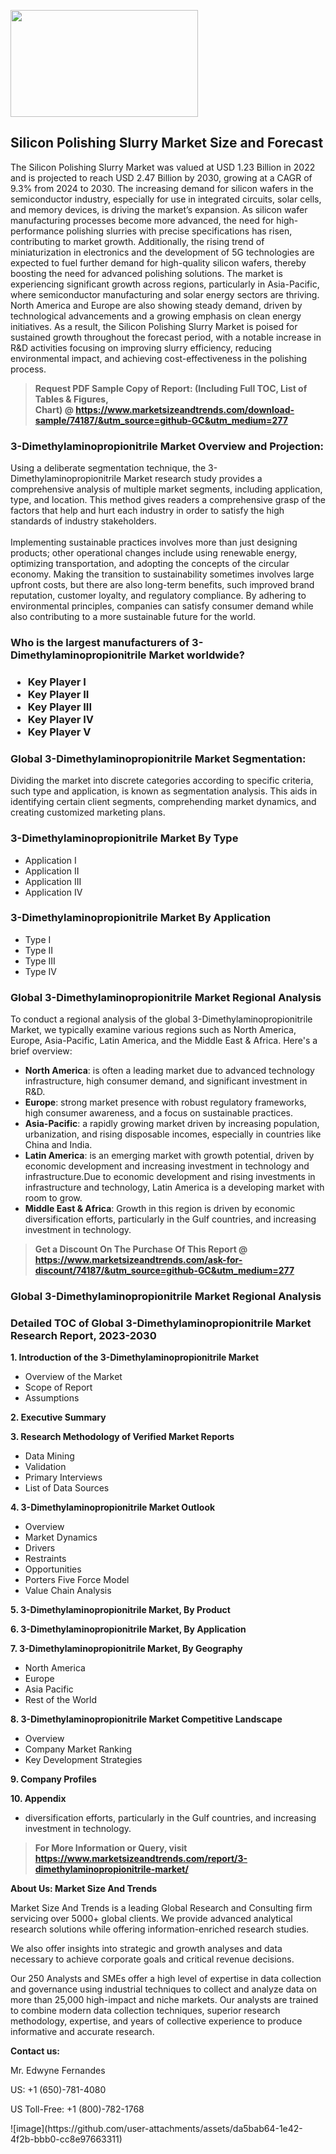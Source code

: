 <p><img class="alignnone size-medium wp-image-20088" src="https://ffe5etoiles.com/wp-content/uploads/2024/12/MST1-300x171.png" alt="" width="300" height="171" /></p><h2>Silicon Polishing Slurry Market Size and Forecast</h2><p>The Silicon Polishing Slurry Market was valued at USD 1.23 Billion in 2022 and is projected to reach USD 2.47 Billion by 2030, growing at a CAGR of 9.3% from 2024 to 2030. The increasing demand for silicon wafers in the semiconductor industry, especially for use in integrated circuits, solar cells, and memory devices, is driving the market’s expansion. As silicon wafer manufacturing processes become more advanced, the need for high-performance polishing slurries with precise specifications has risen, contributing to market growth. Additionally, the rising trend of miniaturization in electronics and the development of 5G technologies are expected to fuel further demand for high-quality silicon wafers, thereby boosting the need for advanced polishing solutions. The market is experiencing significant growth across regions, particularly in Asia-Pacific, where semiconductor manufacturing and solar energy sectors are thriving. North America and Europe are also showing steady demand, driven by technological advancements and a growing emphasis on clean energy initiatives. As a result, the Silicon Polishing Slurry Market is poised for sustained growth throughout the forecast period, with a notable increase in R&D activities focusing on improving slurry efficiency, reducing environmental impact, and achieving cost-effectiveness in the polishing process.</p></p><blockquote id="" class=""><strong>Request PDF Sample Copy of Report: (Including Full TOC, List of Tables &amp; Figures, Chart)&nbsp;@&nbsp;<strong><a href="https://www.marketsizeandtrends.com/download-sample/74187/&utm_source=github-GC&utm_medium=277" target="_blank">https://www.marketsizeandtrends.com/download-sample/74187/&utm_source=github-GC&utm_medium=277</a></strong></strong></blockquote><h3 id="" class="">3-Dimethylaminopropionitrile Market&nbsp;Overview and Projection:</h3><p id="" class="">Using a deliberate segmentation technique, the 3-Dimethylaminopropionitrile Market research study provides a comprehensive analysis of multiple market segments, including application, type, and location. This method gives readers a comprehensive grasp of the factors that help and hurt each industry in order to satisfy the high standards of industry stakeholders. <br /> <br />Implementing sustainable practices involves more than just designing products; other operational changes include using renewable energy, optimizing transportation, and adopting the concepts of the circular economy. Making the transition to sustainability sometimes involves large upfront costs, but there are also long-term benefits, such improved brand reputation, customer loyalty, and regulatory compliance. By adhering to environmental principles, companies can satisfy consumer demand while also contributing to a more sustainable future for the world.</p><h3 id="" class="">Who is the largest manufacturers of&nbsp;3-Dimethylaminopropionitrile Market worldwide?</h3><h3 class=""><p><ul><li>Key Player I </li><li> Key Player II </li><li> Key Player III </li><li> Key Player IV </li><li> Key Player V</li></ul></p></h3><h3 id="" class="">Global&nbsp;3-Dimethylaminopropionitrile Market Segmentation:</h3><p id="" class="">Dividing the market into discrete categories according to specific criteria, such type and application, is known as segmentation analysis. This aids in identifying certain client segments, comprehending market dynamics, and creating customized marketing plans.</p><h3 id="" class="">3-Dimethylaminopropionitrile Market&nbsp;By Type</h3><p><p><ul><li>Application I</li><li> Application II</li><li> Application III</li><li> Application IV</p></li></ul></p></p><h3 id="" class="">3-Dimethylaminopropionitrile Market&nbsp;By Application</h3><p class=""><p><ul><li>Type I</li><li> Type II</li><li> Type III</li><li> Type IV</li></ul></p></p><h3 id="" class="">Global 3-Dimethylaminopropionitrile Market Regional Analysis</h3><p id="" class="">To conduct a regional analysis of the global 3-Dimethylaminopropionitrile Market, we typically examine various regions such as North America, Europe, Asia-Pacific, Latin America, and the Middle East &amp; Africa. Here's a brief overview:</p><ul><li><strong>North America</strong>: is often a leading market due to advanced technology infrastructure, high consumer demand, and significant investment in R&amp;D.</li><li><strong>Europe</strong>: strong market presence with robust regulatory frameworks, high consumer awareness, and a focus on sustainable practices.</li><li><strong>Asia-Pacific</strong>: a rapidly growing market driven by increasing population, urbanization, and rising disposable incomes, especially in countries like China and India.</li><li><strong>Latin America</strong>: is an emerging market with growth potential, driven by economic development and increasing investment in technology and infrastructure.Due to economic development and rising investments in infrastructure and technology, Latin America is a developing market with room to grow.</li><li><strong>Middle East &amp; Africa</strong>: Growth in this region is driven by economic diversification efforts, particularly in the Gulf countries, and increasing investment in technology.</li></ul><blockquote id="" class=""><strong>Get a Discount On The Purchase Of This Report @ <strong><a href="https://www.marketsizeandtrends.com/ask-for-discount/74187/&utm_source=github-GC&utm_medium=277" target="_blank">https://www.marketsizeandtrends.com/ask-for-discount/74187/&utm_source=github-GC&utm_medium=277</a></strong></strong></blockquote><h3 id="" class="">Global 3-Dimethylaminopropionitrile Market Regional Analysis</h3><h3 id="" class="">Detailed TOC of Global 3-Dimethylaminopropionitrile Market Research Report, 2023-2030</h3><p id="" class=""><strong>1. Introduction of the 3-Dimethylaminopropionitrile Market</strong></p><ul><li>Overview of the Market</li><li>Scope of Report</li><li>Assumptions</li></ul><p id="" class=""><strong>2. Executive Summary</strong></p><p id="" class=""><strong>3. Research Methodology of Verified Market Reports</strong></p><ul><li>Data Mining</li><li>Validation</li><li>Primary Interviews</li><li>List of Data Sources</li></ul><p id="" class=""><strong>4. 3-Dimethylaminopropionitrile Market Outlook</strong></p><ul><li>Overview</li><li>Market Dynamics</li><li>Drivers</li><li>Restraints</li><li>Opportunities</li><li>Porters Five Force Model</li><li>Value Chain Analysis</li></ul><p id="" class=""><strong>5. 3-Dimethylaminopropionitrile Market, By Product</strong></p><p id="" class=""><strong>6. 3-Dimethylaminopropionitrile Market, By Application</strong></p><p id="" class=""><strong>7. 3-Dimethylaminopropionitrile Market, By Geography</strong></p><ul><li>North America</li><li>Europe</li><li>Asia Pacific</li><li>Rest of the World</li></ul><p id="" class=""><strong>8. 3-Dimethylaminopropionitrile Market Competitive Landscape</strong></p><ul><li>Overview</li><li>Company Market Ranking</li><li>Key Development Strategies</li></ul><p id="" class=""><strong>9. Company Profiles</strong></p><p id="" class=""><strong>10. Appendix</strong></p><ul><li>diversification efforts, particularly in the Gulf countries, and increasing investment in technology.</li></ul><blockquote id="" class=""><strong>For More Information or Query, visit <strong><strong><a href="https://www.marketsizeandtrends.com/report/3-dimethylaminopropionitrile-market/" target="_blank">https://www.marketsizeandtrends.com/report/3-dimethylaminopropionitrile-market/</a></strong></strong></strong></blockquote><p id="" class=""><strong>About Us: Market Size And Trends</strong></p><p id="" class="">Market Size And Trends is a leading Global Research and Consulting firm servicing over 5000+ global clients. We provide advanced analytical research solutions while offering information-enriched research studies.</p><p id="" class="">We also offer insights into strategic and growth analyses and data necessary to achieve corporate goals and critical revenue decisions.</p><p id="" class="">Our 250 Analysts and SMEs offer a high level of expertise in data collection and governance using industrial techniques to collect and analyze data on more than 25,000 high-impact and niche markets. Our analysts are trained to combine modern data collection techniques, superior research methodology, expertise, and years of collective experience to produce informative and accurate research.</p><p id="" class=""><strong>Contact us:</strong></p><p id="" class="">Mr. Edwyne Fernandes</p><p id="" class="">US: +1 (650)-781-4080</p><p id="" class="">US Toll-Free: +1 (800)-782-1768</p>
![image](https://github.com/user-attachments/assets/da5bab64-1e42-4f2b-bbb0-cc8e97663311)
